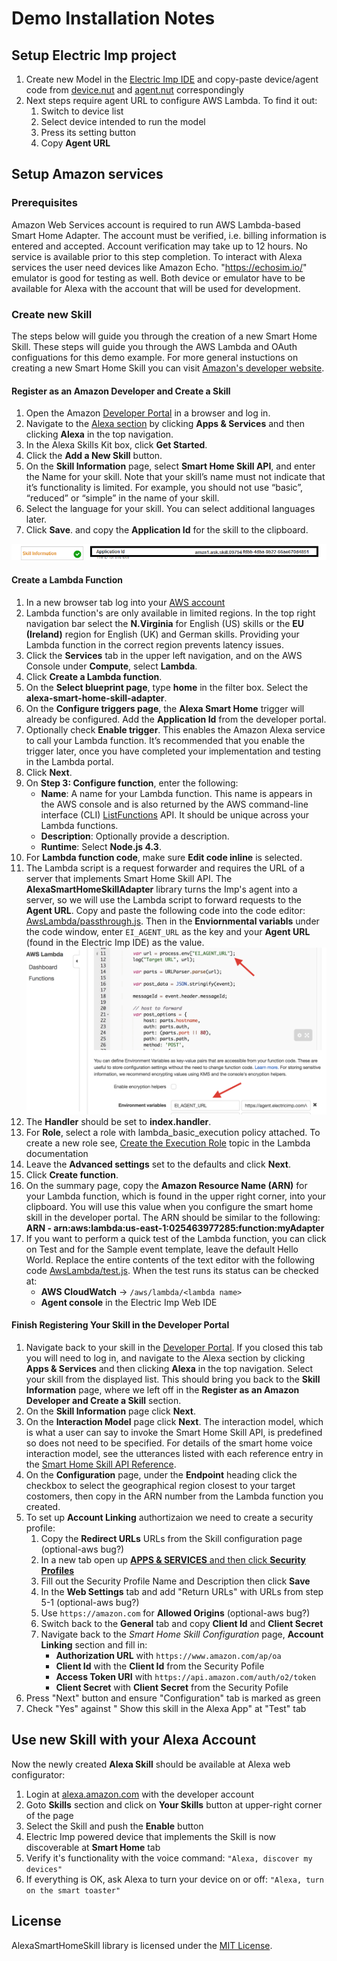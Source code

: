 # Demo Installation Notes

## Setup Electric Imp project

1. Create new Model in the [Electric Imp IDE](https://ide.electricimp.com) and copy-paste device/agent code from [device.nut](device.nut) and [agent.nut](agent.nut) correspondingly
2. Next steps require agent URL to configure AWS Lambda. To find it out:
    1. Switch to device list
    2. Select device intended to run the model
    3. Press its setting button
    4. Copy **Agent URL**

## Setup Amazon services

### Prerequisites

Amazon Web Services account is required to run AWS Lambda-based Smart Home Adapter.  The account must be verified, i.e. billing information is entered and accepted.  Account verification may take up to 12 hours.  No service is available prior to this step completion.
To interact with Alexa services the user need devices like Amazon Echo.  "https://echosim.io/" emulator is good for testing as well. Both device or emulator have to be available for Alexa with the account that will be used for development.

### Create new Skill

The steps below will guide you through the creation of a new Smart Home Skill. These steps will guide you through the AWS Lambda and OAuth configuations for this demo example. For more general instuctions on creating a new Smart Home Skill you can visit [Amazon's developer website](https://developer.amazon.com/public/solutions/alexa/alexa-skills-kit/docs/steps-to-create-a-smart-home-skill).

#### Register as an Amazon Developer and Create a Skill

1. Open the Amazon [Developer Portal](https://developer.amazon.com/home.html) in a browser and log in.
2. Navigate to the [Alexa section](https://developer.amazon.com/edw/home.html#/)
by clicking **Apps & Services** and then clicking **Alexa** in the top navigation.
3. In the Alexa Skills Kit box, click **Get Started**.
4. Click the **Add a New Skill** button.
5. On the **Skill Information** page, select **Smart Home Skill API**, and enter the Name for your skill.
Note that your skill’s name must not indicate that it’s functionality is limited.
For example, you should not use “basic”, “reduced” or “simple” in the name of your skill.
6. Select the language for your skill. You can select additional languages later.
7. Click **Save**. and copy the **Application Id** for the skill to the clipboard.

![Application Id](images/applicationid.png)

#### Create a Lambda Function

1. In a new browser tab log into your [AWS account](https://aws.amazon.com/console/)
2. Lambda function's are only available in limited regions.  In the top right navigation bar select the **N.Virginia** for English (US) skills or the **EU (Ireland)** region for English (UK) and German skills. Providing your Lambda function in the correct region prevents latency issues.
3. Click the **Services** tab in the upper left navigation, and on the AWS Console under **Compute**, select **Lambda**.
4. Click **Create a Lambda function**.
5. On the **Select blueprint page**, type **home** in the filter box. Select the **alexa-smart-home-skill-adapter**.
6. On the **Configure triggers page**, the **Alexa Smart Home** trigger will already be configured. Add the **Application Id** from the developer portal.
7. Optionally check **Enable trigger**. This enables the Amazon Alexa service to call your Lambda function.
It’s recommended that you enable the trigger later, once you have completed your implementation
and testing in the Lambda portal.
8. Click **Next**.
9. On **Step 3: Configure function**, enter the following:
    * **Name**: A name for your Lambda function. This name is appears in the AWS console and is also returned by the
    AWS command-line interface (CLI) [ListFunctions](http://docs.aws.amazon.com/lambda/latest/dg/API_ListFunctions.html) API.
    It should be unique across your Lambda functions.
    * **Description**: Optionally provide a description.
    * **Runtime**: Select **Node.js 4.3**.
10. For **Lambda function code**, make sure **Edit code inline** is selected.
11. The Lambda script is a request forwarder and requires the URL of a server that implements Smart Home Skill API. The **AlexaSmartHomeSkillAdapter** library turns the Imp's agent into a server, so we will use the Lambda script to forward requests to the **Agent URL**. Copy and paste the following code into the code editor: [AwsLambda/passthrough.js](../AwsLambda/passthrough.js). Then in the **Enviornmental variabls** under the code window, enter `EI_AGENT_URL` as the key and your **Agent URL** (found in the Electric Imp IDE) as the value.
![Agent URL](./images/agent-url.png)
12. The **Handler** should be set to **index.handler**.
13. For **Role**, select a role with lambda_basic_execution policy attached.
To create a new role see,
[Create the Execution Role](http://docs.aws.amazon.com/lambda/latest/dg/with-s3-example-create-iam-role.html)
topic in the Lambda documentation
14. Leave the **Advanced settings** set to the defaults and click **Next**.
15. Click **Create function**.
16. On the summary page, copy the **Amazon Resource Name (ARN)** for your Lambda function, which is found in the upper
right corner, into your clipboard. You will use this value when you configure the smart home skill in the developer
portal. The ARN should be similar to the following:  **ARN - arn:aws:lambda:us-east-1:025463977285:function:myAdapter**
17. If you want to perform a quick test of the Lambda function, you can click on Test and for the
Sample event template, leave the default Hello World. Replace the entire contents of the text editor with the
following code [AwsLambda/test.js](../AwsLambda/test.js). When the test runs its status can be checked at:
    * **AWS CloudWatch** -> `/aws/lambda/<lambda name>`
    * **Agent console** in the Electric Imp Web IDE

#### Finish Registering Your Skill in the Developer Portal

1. Navigate back to your skill in the [Developer Portal](https://developer.amazon.com/home.html). If you closed this tab you will need to log in, and navigate to the Alexa section by clicking **Apps & Services** and then clicking **Alexa** in the top navigation. Select your skill from the displayed list. This should bring you back to the **Skill Information** page, where we left off in the **Register as an Amazon Developer and Create a Skill** section.
2. On the **Skill Information** page click **Next**.
3. On the **Interaction Model** page click **Next**. The interaction model, which is what a user can say to invoke the Smart
Home Skill API, is predefined so does not need to be specified. For details of the smart home voice interaction model,
see the utterances listed with each reference entry in the
[Smart Home Skill API Reference](https://developer.amazon.com/public/solutions/alexa/alexa-skills-kit/docs/smart-home-skill-api-reference).
4. On the **Configuration** page, under the **Endpoint** heading click the checkbox to select the geographical region closest to your target costomers, then copy in the ARN number from the Lambda function you created.
5. To set up **Account Linking** authortizaion we need to create a security profile:
    1. Copy the **Redirect URLs** URLs from the Skill configuration page (optional-aws bug?)
    2. In a new tab open up [**APPS & SERVICES** and then click **Security Profiles**](https://developer.amazon.com/iba-sp/overview.html)
    3. Fill out the Security Profile Name and Description then click **Save**
    4. In the **Web Settings** tab and add "Return URLs" with URLs from step 5-1 (optional-aws bug?)
    5. Use `https://amazon.com` for **Allowed Origins** (optional-aws bug?)
    6. Switch back to the **General** tab and copy **Client Id** and **Client Secret**
    7. Navigate back to the *Smart Home Skill Configuration* page, **Account Linking** section and fill in:
        * **Authorization URL** with `https://www.amazon.com/ap/oa`
        * **Client Id** with the **Client Id** from the Security Pofile
        * **Access Token URI** with `https://api.amazon.com/auth/o2/token`
        * **Client Secret** with **Client Secret** from the Security Pofile
6. Press "Next" button and ensure "Configuration" tab is marked as green
7. Check "Yes" against " Show this skill in the Alexa App" at "Test" tab

## Use new Skill with your Alexa Account

Now the newly created **Alexa Skill** should be available at Alexa web configurator:

1. Login at [alexa.amazon.com](https://alexa.amazon.com) with the developer account
2. Goto **Skills** section and click on **Your Skills** button at upper-right corner of the page
3. Select the Skill and push the **Enable** button
4. Electric Imp powered device that implements the Skill is now discoverable at **Smart Home** tab
5. Verify it's functionality with the voice command: `"Alexa, discover my devices"`
6. If everything is OK, ask Alexa to turn your device on or off: `"Alexa, turn on the smart toaster"`

## License

AlexaSmartHomeSkill library is licensed under the [MIT License](../LICENSE).

